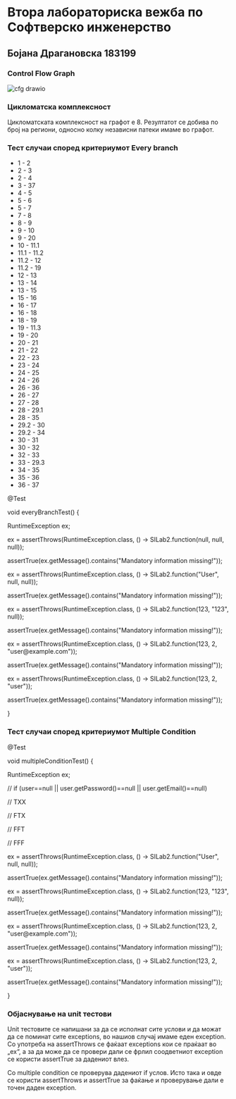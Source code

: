 <h1>Втора лабораториска вежба по Софтверско инженерство</h1>

<h2>Бојана Драгановска 183199</h2>

<h3>Control Flow Graph</h3>


![cfg drawio](https://github.com/Bojana-Draganovska/SI_2023_lab2_183199/assets/96067158/0a319a5f-8e4f-437f-bfe1-0adc2eff302d)

<h3>Цикломатска комплексност</h3>

<p>Цикломатската комплексност на графот е 8. Резултатот се добива по број на региони, односно колку независни патеки имаме во графот.</p>

<h3>Тест случаи според критериумот Every branch</h3>

<ul>
  <li>1 - 2</li>
  <li>2 - 3</li>
  <li>2 - 4</li>
  <li>3 - 37</li>
  <li>4 - 5</li>
  <li>5 - 6</li>
  <li>5 - 7</li>
  <li>7 - 8</li>
  <li>8 - 9</li>
  <li>9 - 10</li>
  <li>9 - 20</li>
  <li>10 - 11.1</li>
  <li>11.1 - 11.2</li>
  <li>11.2 - 12</li>
  <li>11.2 - 19</li>
  <li>12 - 13</li>
  <li>13 - 14</li>
  <li>13 - 15</li>
  <li>15 - 16</li>
  <li>16 - 17</li>
  <li>16 - 18</li>
  <li>18 - 19</li>
  <li>19 - 11.3</li>
  <li>19 - 20</li>
  <li>20 - 21</li>
  <li>21 - 22</li>
  <li>22 - 23</li>
  <li>23 - 24</li>
  <li>24 - 25</li>
  <li>24 - 26</li>
  <li>26 - 36</li>
  <li>26 - 27</li>
  <li>27 - 28</li>
  <li>28 - 29.1</li>
  <li>28 - 35</li>
  <li>29.2 - 30</li>
  <li>29.2 - 34</li>
  <li>30 - 31</li>
  <li>30 - 32</li>
  <li>32 - 33</li>
  <li>33 - 29.3</li>
  <li>34 - 35</li>
  <li>35 - 36</li>
  <li>36 - 37</li>
</ul>
  
  <p>@Test</p>
  <p>void everyBranchTest() {</p>
  <p>RuntimeException ex;</p>
  <p>ex = assertThrows(RuntimeException.class, () -> SILab2.function(null, null, null));</p>
  <p>assertTrue(ex.getMessage().contains("Mandatory information missing!"));</p>
  <p>ex = assertThrows(RuntimeException.class, () -> SILab2.function("User", null, null));</p>
   <p>assertTrue(ex.getMessage().contains("Mandatory information missing!"));</p>
   <p>ex = assertThrows(RuntimeException.class, () -> SILab2.function(123, "123", null));</p>
   <p>assertTrue(ex.getMessage().contains("Mandatory information missing!"));</p>
   <p>ex = assertThrows(RuntimeException.class, () -> SILab2.function(123, 2, "user@example.com"));</p>
   <p>assertTrue(ex.getMessage().contains("Mandatory information missing!"));</p>
    <p>ex = assertThrows(RuntimeException.class, () -> SILab2.function(123, 2, "user"));</p>
   <p>assertTrue(ex.getMessage().contains("Mandatory information missing!"));</p>
  <p>}</p>
  
  <h3>Тест случаи според критериумот Multiple Condition</h3>
  
   <p>@Test</p>
  <p>void multipleConditionTest() {</p>
   <p>RuntimeException ex;</p>
   <p>// if (user==null || user.getPassword()==null || user.getEmail()==null)</p>
   <p>// TXX</p>
   <p>// FTX</p>
   <p>// FFT</p>
   <p>// FFF</p>
   <p>ex = assertThrows(RuntimeException.class, () -> SILab2.function("User", null, null));</p>
   <p>assertTrue(ex.getMessage().contains("Mandatory information missing!"));</p>
   <p>ex = assertThrows(RuntimeException.class, () -> SILab2.function(123, "123", null));</p>
   <p>assertTrue(ex.getMessage().contains("Mandatory information missing!"));</p>
   <p>ex = assertThrows(RuntimeException.class, () -> SILab2.function(123, 2, "user@example.com"));</p>
   <p>assertTrue(ex.getMessage().contains("Mandatory information missing!"));</p>
    <p>ex = assertThrows(RuntimeException.class, () -> SILab2.function(123, 2, "user"));</p>
   <p>assertTrue(ex.getMessage().contains("Mandatory information missing!"));</p>
   <p>}</p>

<h3>Објаснување на unit тестови</h3>
<p>Unit тестовите се напишани за да се исполнат сите услови и да можат да се поминат сите exceptions, во нашиов случај имаме еден exception. Со употреба на assertThrows се фаќаат exceptions кои се праќаат во „ex“, a за да може да се провери дали се фрлил соодветниот exception се користи assertTrue за дадениот влез. 

Со multiple condition се проверува дадениот if услов. Исто така и овде се користи assertThrows и assertTrue за фаќање и проверување дали е точен даден exception.</p>
